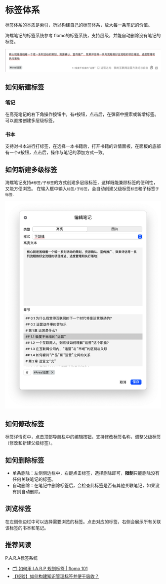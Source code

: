 # 标签体系
标签体系的本质是索引，所以构建自己的标签体系，放大每一条笔记的价值。

海螺笔记的标签系统参考 flomo的标签系统，支持层级，并能自动删除没有笔记的标签。

![](https://raw.githubusercontent.com/le0zh0u/ImageSpace/main/picgo/20220827225540.png)

## 如何新建标签
### 笔记
在高亮笔记的右下角操作按钮中，有`#`按钮，点击后，在弹窗中搜索或新增标签。可以直接创建多层级标签。

### 书本
支持对书本进行打标签，在选择一本书籍后，打开书籍的详情面板，在面板的底部有一个`#`按钮，点击后，操作与笔记的添加方式一致。

## 如何新建多级标签
海螺笔记支持`#标签/子标签`的方式创建多层级标签，这样既能兼顾标签的便利性，又能方便浏览。
在输入框中输入`标签/子标签`，会自动创建父级标签`标签`和子标签`子标签`.

![](/images/app/20220812160450.png)

## 如何修改标签
标签详情页中，点击顶部导航栏中的编辑按钮，支持修改标签名称，调整父级标签（修改和新建父级标签）。

## 如何删除标签

- 单条删除：左侧侧边栏中，右键点击标签，选择删除即可，**限制**只能删除没有任何关联笔记的标签。
- 自动删除：在笔记中删除标签后，会检查此标签是否有其他关联笔记，如果没有则自动删除。

## 浏览标签
在左侧侧边栏中可以选择需要浏览的标签。点击对应的标签，右侧会展示所有关联该标签的书本和笔记。


## 推荐阅读
P.A.R.A标签系统
- [🗂 如何用 I.A.R.P 规划标签 | flomo 101](https://help.flomoapp.com/thinking/iarp.html)
- [【经验】如何构建知识管理标签并便于吸收？](https://mp.weixin.qq.com/s/gnBZ0RlA22sTETWZ5ZAkcQ)
